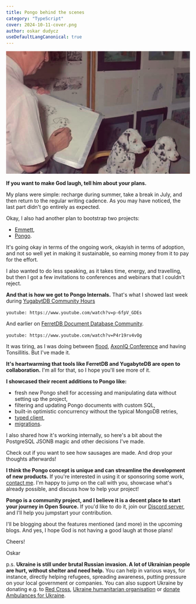 ```yaml
---
title: Pongo behind the scenes
category: "TypeScript"
cover: 2024-10-11-cover.png
author: oskar dudycz
useDefaultLangCanonical: true
---
```


![](2024-10-11-cover.png)

**If you want to make God laugh, tell him about your plans.**

My plans were simple: recharge during summer, take a break in July, and then return to the regular writing cadence. As you may have noticed, the last part didn't go entirely as expected.

Okay, I also had another plan to bootstrap two projects: 
- [Emmett](https://github.com/event-driven-io/emmett),
- [Pongo](https://github.com/event-driven-io/Pongo).

It's going okay in terms of the ongoing work, okayish in terms of adoption, and not so well yet in making it sustainable, so earning money from it to pay for the effort.

I also wanted to do less speaking, as it takes time, energy, and travelling, but then I got a few invitations to conferences and webinars that I couldn't reject.

**And that is how we got to Pongo Internals.** That's what I showed last week during [YugabytDB Community Hours](https://www.youtube.com/watch?v=p-6fpV_GDEs)

`youtube: https://www.youtube.com/watch?v=p-6fpV_GDEs`

And earlier on [FerretDB Document Database Community](https://www.youtube.com/watch?v=P4r19rv4vOg).

`youtube: https://www.youtube.com/watch?v=P4r19rv4vOg`

It was tiring, as I was doing between [flood](https://notesfrompoland.com/2024/09/19/floods-prompt-polands-first-ever-state-of-natural-disaster-what-does-this-mean/), [AxonIQ Conference](https://www.axoniq.io/axoniq-conference-2024) and having Tonsillitis. But I've made it.

**It's heartwarming that tools like FerretDB and YugabyteDB are open to collaboration.** I'm all for that, so I hope you'll see more of it.

**I showcased their recent additions to Pongo like:**
- fresh new Pongo shell for accessing and manipulating data without setting up the project,
- filtering and updating Pongo documents with custom SQL,
- built-in optimistic concurrency without the typical MongoDB retries,
- [typed client](/pl/pongo_strongly_typed_client/),
- [migrations](/pl/pongo_strongly_typed_client/).

I also shared how it's working internally, so here's a bit about the PostgreSQL JSONB magic and other decisions I've made.

Check out if you want to see how sausages are made. And drop your thoughts afterwards!

**I think the Pongo concept is unique and can streamline the development of new products.** If you're interested in using it or sponsoring some work, [contact me](mailto:oskar@event-driven.io). I'm happy to jump on the call with you, showcase what's already possible, and discuss how to help your project!

**Pongo is a community project, and I believe it is a decent place to start your journey in Open Source.** If you'd like to do it, join our [Discord server](https://discord.gg/fTpqUTMmVa), and I'll help you jumpstart your contribution.

I'll be blogging about the features mentioned (and more) in the upcoming blogs. And yes, I hope God is not having a good laugh at those plans!

Cheers!

Oskar

p.s. **Ukraine is still under brutal Russian invasion. A lot of Ukrainian people are hurt, without shelter and need help.** You can help in various ways, for instance, directly helping refugees, spreading awareness, putting pressure on your local government or companies. You can also support Ukraine by donating e.g. to [Red Cross](https://www.icrc.org/pl/donate/ukraine), [Ukraine humanitarian organisation](https://savelife.in.ua/pl/donate/) or [donate Ambulances for Ukraine](https://www.gofundme.com/f/help-to-save-the-lives-of-civilians-in-a-war-zone).
